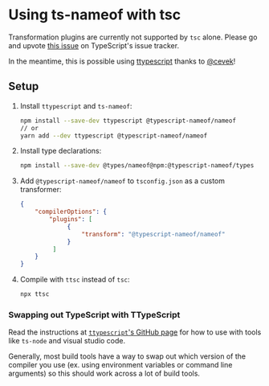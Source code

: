# Using ts-nameof with tsc

Transformation plugins are currently not supported by `tsc` alone. Please go and upvote [this issue](https://github.com/Microsoft/TypeScript/issues/14419) on TypeScript's issue tracker.

In the meantime, this is possible using [ttypescript](https://github.com/cevek/ttypescript) thanks to [@cevek](https://github.com/cevek)!

## Setup

1. Install `ttypescript` and `ts-nameof`:

   ```bash
   npm install --save-dev ttypescript @typescript-nameof/nameof
   // or
   yarn add --dev ttypescript @typescript-nameof/nameof
   ```

2. Install type declarations:
   ```bash
   npm install --save-dev @types/nameof@npm:@typescript-nameof/types
   ```

3. Add `@typescript-nameof/nameof` to `tsconfig.json` as a custom transformer:

   ```json
   {
       "compilerOptions": {
           "plugins": [
                {
                    "transform": "@typescript-nameof/nameof"
                }
            ]
       }
   }
   ```

4. Compile with `ttsc` instead of `tsc`:

   ```bash
   npx ttsc
   ```

### Swapping out TypeScript with TTypeScript

Read the instructions at [`ttypescript`'s GitHub page](https://github.com/cevek/ttypescript) for how to use with tools like `ts-node` and visual studio code.

Generally, most build tools have a way to swap out which version of the compiler you use (ex. using environment variables or command line arguments) so this should work across a lot of build tools.
